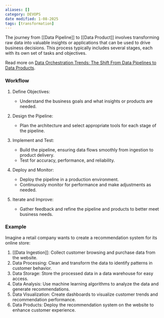 ```yaml
---
aliases: []
category: DEVOPS
date modified: 1-08-2025
tags: [transformation]
---
```

The journey from [[Data Pipeline]] to [[Data Product]] involves transforming raw data into valuable insights or applications that can be used to drive business decisions. This process typically includes several stages, each with its own set of tasks and objectives.

Read more on [Data Orchestration Trends: The Shift From Data Pipelines to Data Products](https://airbyte.com/blog/data-orchestration-trends).
### Workflow

1. Define Objectives:
   - Understand the business goals and what insights or products are needed.

1. Design the Pipeline:
   - Plan the architecture and select appropriate tools for each stage of the pipeline.

1. Implement and Test:
   - Build the pipeline, ensuring data flows smoothly from ingestion to product delivery.
   - Test for accuracy, performance, and reliability.

1. Deploy and Monitor:
   - Deploy the pipeline in a production environment.
   - Continuously monitor for performance and make adjustments as needed.

1. Iterate and Improve:
   - Gather feedback and refine the pipeline and products to better meet business needs.
### Example

Imagine a retail company wants to create a recommendation system for its online store:

1. [[Data Ingestion]]: Collect customer browsing and purchase data from the website.
2. Data Processing: Clean and transform the data to identify patterns in customer behavior.
3. Data Storage: Store the processed data in a data warehouse for easy access.
4. Data Analysis: Use machine learning algorithms to analyze the data and generate recommendations.
5. Data Visualization: Create dashboards to visualize customer trends and recommendation performance.
6. Data Products: Deploy the recommendation system on the website to enhance customer experience.

